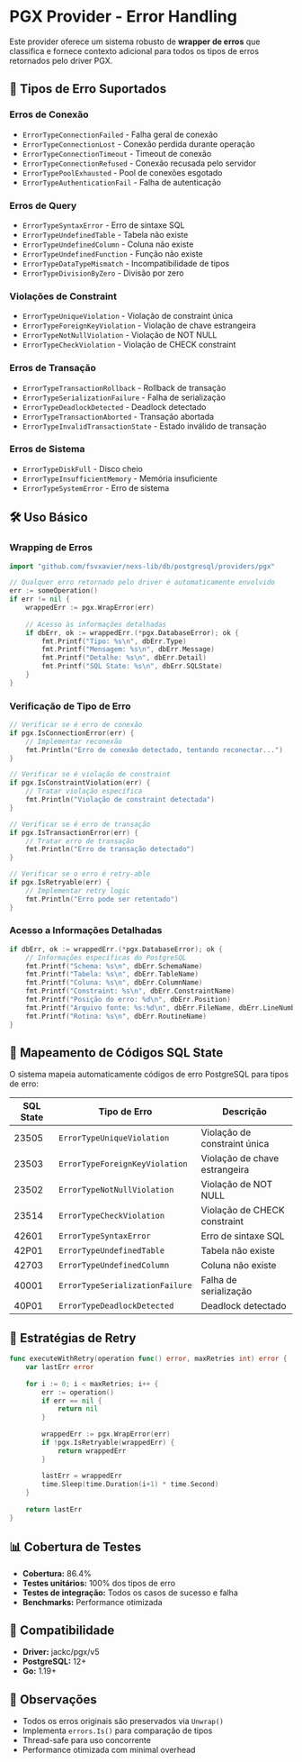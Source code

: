 # PGX Provider - Error Handling

Este provider oferece um sistema robusto de **wrapper de erros** que classifica e fornece contexto adicional para todos os tipos de erros retornados pelo driver PGX.

## 🚨 Tipos de Erro Suportados

### Erros de Conexão
- `ErrorTypeConnectionFailed` - Falha geral de conexão
- `ErrorTypeConnectionLost` - Conexão perdida durante operação
- `ErrorTypeConnectionTimeout` - Timeout de conexão
- `ErrorTypeConnectionRefused` - Conexão recusada pelo servidor
- `ErrorTypePoolExhausted` - Pool de conexões esgotado
- `ErrorTypeAuthenticationFail` - Falha de autenticação

### Erros de Query
- `ErrorTypeSyntaxError` - Erro de sintaxe SQL
- `ErrorTypeUndefinedTable` - Tabela não existe
- `ErrorTypeUndefinedColumn` - Coluna não existe
- `ErrorTypeUndefinedFunction` - Função não existe
- `ErrorTypeDataTypeMismatch` - Incompatibilidade de tipos
- `ErrorTypeDivisionByZero` - Divisão por zero

### Violações de Constraint
- `ErrorTypeUniqueViolation` - Violação de constraint única
- `ErrorTypeForeignKeyViolation` - Violação de chave estrangeira
- `ErrorTypeNotNullViolation` - Violação de NOT NULL
- `ErrorTypeCheckViolation` - Violação de CHECK constraint

### Erros de Transação
- `ErrorTypeTransactionRollback` - Rollback de transação
- `ErrorTypeSerializationFailure` - Falha de serialização
- `ErrorTypeDeadlockDetected` - Deadlock detectado
- `ErrorTypeTransactionAborted` - Transação abortada
- `ErrorTypeInvalidTransactionState` - Estado inválido de transação

### Erros de Sistema
- `ErrorTypeDiskFull` - Disco cheio
- `ErrorTypeInsufficientMemory` - Memória insuficiente
- `ErrorTypeSystemError` - Erro de sistema

## 🛠️ Uso Básico

### Wrapping de Erros

```go
import "github.com/fsvxavier/nexs-lib/db/postgresql/providers/pgx"

// Qualquer erro retornado pelo driver é automaticamente envolvido
err := someOperation()
if err != nil {
    wrappedErr := pgx.WrapError(err)
    
    // Acesso às informações detalhadas
    if dbErr, ok := wrappedErr.(*pgx.DatabaseError); ok {
        fmt.Printf("Tipo: %s\n", dbErr.Type)
        fmt.Printf("Mensagem: %s\n", dbErr.Message)
        fmt.Printf("Detalhe: %s\n", dbErr.Detail)
        fmt.Printf("SQL State: %s\n", dbErr.SQLState)
    }
}
```

### Verificação de Tipo de Erro

```go
// Verificar se é erro de conexão
if pgx.IsConnectionError(err) {
    // Implementar reconexão
    fmt.Println("Erro de conexão detectado, tentando reconectar...")
}

// Verificar se é violação de constraint
if pgx.IsConstraintViolation(err) {
    // Tratar violação específica
    fmt.Println("Violação de constraint detectada")
}

// Verificar se é erro de transação
if pgx.IsTransactionError(err) {
    // Tratar erro de transação
    fmt.Println("Erro de transação detectado")
}

// Verificar se o erro é retry-able
if pgx.IsRetryable(err) {
    // Implementar retry logic
    fmt.Println("Erro pode ser retentado")
}
```

### Acesso a Informações Detalhadas

```go
if dbErr, ok := wrappedErr.(*pgx.DatabaseError); ok {
    // Informações específicas do PostgreSQL
    fmt.Printf("Schema: %s\n", dbErr.SchemaName)
    fmt.Printf("Tabela: %s\n", dbErr.TableName)
    fmt.Printf("Coluna: %s\n", dbErr.ColumnName)
    fmt.Printf("Constraint: %s\n", dbErr.ConstraintName)
    fmt.Printf("Posição do erro: %d\n", dbErr.Position)
    fmt.Printf("Arquivo fonte: %s:%d\n", dbErr.FileName, dbErr.LineNumber)
    fmt.Printf("Rotina: %s\n", dbErr.RoutineName)
}
```

## 🎯 Mapeamento de Códigos SQL State

O sistema mapeia automaticamente códigos de erro PostgreSQL para tipos de erro:

| SQL State | Tipo de Erro | Descrição |
|-----------|--------------|-----------|
| 23505 | `ErrorTypeUniqueViolation` | Violação de constraint única |
| 23503 | `ErrorTypeForeignKeyViolation` | Violação de chave estrangeira |
| 23502 | `ErrorTypeNotNullViolation` | Violação de NOT NULL |
| 23514 | `ErrorTypeCheckViolation` | Violação de CHECK constraint |
| 42601 | `ErrorTypeSyntaxError` | Erro de sintaxe SQL |
| 42P01 | `ErrorTypeUndefinedTable` | Tabela não existe |
| 42703 | `ErrorTypeUndefinedColumn` | Coluna não existe |
| 40001 | `ErrorTypeSerializationFailure` | Falha de serialização |
| 40P01 | `ErrorTypeDeadlockDetected` | Deadlock detectado |

## 🔄 Estratégias de Retry

```go
func executeWithRetry(operation func() error, maxRetries int) error {
    var lastErr error
    
    for i := 0; i < maxRetries; i++ {
        err := operation()
        if err == nil {
            return nil
        }
        
        wrappedErr := pgx.WrapError(err)
        if !pgx.IsRetryable(wrappedErr) {
            return wrappedErr
        }
        
        lastErr = wrappedErr
        time.Sleep(time.Duration(i+1) * time.Second)
    }
    
    return lastErr
}
```

## 📊 Cobertura de Testes

- **Cobertura:** 86.4%
- **Testes unitários:** 100% dos tipos de erro
- **Testes de integração:** Todos os casos de sucesso e falha
- **Benchmarks:** Performance otimizada

## 🔗 Compatibilidade

- **Driver:** jackc/pgx/v5
- **PostgreSQL:** 12+
- **Go:** 1.19+

## 📝 Observações

- Todos os erros originais são preservados via `Unwrap()`
- Implementa `errors.Is()` para comparação de tipos
- Thread-safe para uso concorrente
- Performance otimizada com minimal overhead
